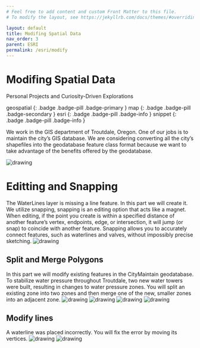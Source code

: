 ```yaml
---
# Feel free to add content and custom Front Matter to this file.
# To modify the layout, see https://jekyllrb.com/docs/themes/#overriding-theme-defaults

layout: default
title: Modifing Spatial Data
nav_order: 3
parent: ESRI
permalink: /esri/modify
---
```


# Modifing Spatial Data
Personal Projects and Curiosity-Driven Explorations
<br>

geospatial
{: .badge .badge-pill .badge-primary }
map
{: .badge .badge-pill .badge-secondary }
esri
{: .badge .badge-pill .badge-info }
snippet
{: .badge .badge-pill .badge-info }


We work in the GIS department of Troutdale, Oregon. One of our jobs is to maintain the city’s GIS database. We are considering converting all the city’s shapefiles into the geodatabase feature class format because we want to take advantage of the benefits offered by the geodatabase. 

<img src="/assets/images/esri/esri_10.png" alt="drawing"/>


# Editting and Snapping
The WaterLines layer is missing a line feature. In this part we will create it. We utilize snapping, snapping is an editing option that acts like a magnet. When editing, if the point you create is within a specified distance of another feature’s vertex, endpoints, edge, or intersection, it will jump (or snap) to coincide with another feature. Snapping allows you to accurately connect features, such as waterlines and valves, without impossibly precise sketching.
<img src="/assets/images/esri/esri_11.png" alt="drawing"/>


## Split and Merge Polygons 
In this part we will modify existing features in the CityMaintain geodatabase. To stabilize water pressure throughout Troutdale, two new water towers were built, resulting in changes to water pressure zones. You will split an existing zone into two zones and then merge one of the new, smaller zones into an adjacent zone.
<img src="/assets/images/esri/esri_12.png" alt="drawing"/>
<img src="/assets/images/esri/esri_13.png" alt="drawing"/>
<img src="/assets/images/esri/esri_14.png" alt="drawing"/>
<img src="/assets/images/esri/esri_15.png" alt="drawing"/>


## Modify lines
A waterline was placed incorrectly. You will fix the error by moving its vertices. 
<img src="/assets/images/esri/esri_16.png" alt="drawing"/>
<img src="/assets/images/esri/esri_17.png" alt="drawing"/>

